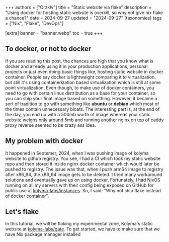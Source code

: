 +++
authors = ["Orzklv"]
title = "Static website via flake"
description = "Using docker for hosting static website is overkill, so why not give nix flake a chance?"
date = 2024-09-27
updated = "2024-09-27"
[taxonomies]
tags = ["Nix", "Flake", "DevOps"]

[extra]
banner = "banner.webp"
toc = true
+++

## To docker, or not to docker

If you are reading this post, the chances are high that you know what is docker and already using it in your production applications, personal projects or just even doing basic things like, hosting static website in docker container. People say docker is lightweight comparing it to virtualization, but still it's using containerization based virtualization which is still at some point virtualization. Even though, to make use of docker containers, you need to go with certain linux distribution as a base for your container, so you can ship your final image based on something. However, it became a sort of tradition to go with something like **ubuntu** or **debian** which most of the times contain unnecessary bloats. The interesting part is, at the end of the day, you end up with a 500mb worth of image whereas your static website weighs only around 5mb and running another nginx on top of caddy proxy reverse seemed to be crazy ass idea.

## My problem with docker

It happened in Septemer, 2024, when I was pushing image of kolyma website to github registry. You see, I had a CI which took my static website repo and then stored it inside nginx docker container which would later be pushed to registry. The issue was that, when I push arm64 image to registry after x86_64, the x86_64 image gets to be deleted. I tried many workaround solutions and eventually gave up on using docker. Fortunately, I had NixOS running on all my servers with their config being exposed on GitHub for public use at [kolyma-labs/instances](https://github.com/kolyma-labs/instances). So, I said: "Why not ship flake instead of docker container".

## Let's flake

In this tutorial, we will be flaking my experimental zone, Kolyma's static website at [kolyma-labs/gate](https://github.com/kolyma-labs/gate). To get started, we have to make sure that we have Nix package manager installed
